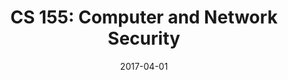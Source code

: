 ---
title: "CS 155: Computer and Network Security"
collection: teaching
excerpt: '_The course covers principles of building secure systems\. We give many examples of how things can go wrong if these principles are not followed\._'
date: 2017-04-01
---